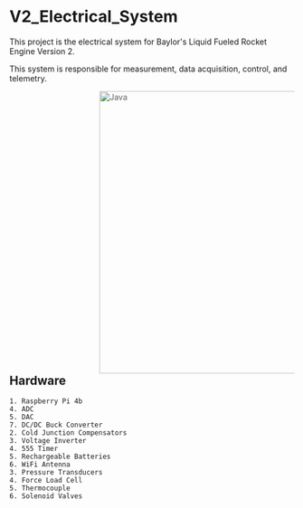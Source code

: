 # V2_Electrical_System
This project is the electrical system for Baylor's Liquid Fueled Rocket Engine Version 2. 

This system is responsible for measurement, data acquisition, control, and telemetry.

>>>> <img align="left" alt="Java" width="500px" src="https://github.com/user-attachments/assets/6d497a72-3782-4d06-bbcb-6c12bc6bfab2"/>


## Hardware

    1. Raspberry Pi 4b
    4. ADC 
    5. DAC 
    7. DC/DC Buck Converter 
    2. Cold Junction Compensators 
    3. Voltage Inverter
    4. 555 Timer
    5. Rechargeable Batteries
    6. WiFi Antenna
    3. Pressure Transducers 
    4. Force Load Cell 
    5. Thermocouple 
    6. Solenoid Valves




    
